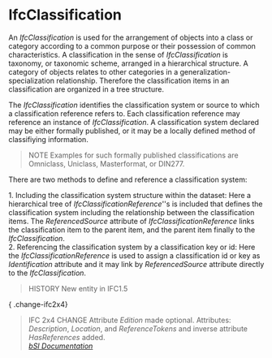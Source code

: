 IfcClassification
=================
An _IfcClassification_ is used for the arrangement of objects into a class or
category according to a common purpose or their possession of common
characteristics. A classification in the sense of _IfcClassification_ is
taxonomy, or taxonomic scheme, arranged in a hierarchical structure. A
category of objects relates to other categories in a generalization-
specialization relationship. Therefore the classification items in an
classification are organized in a tree structure.  
  
The _IfcClassification_ identifies the classification system or source to
which a classification reference refers to. Each classification reference may
reference an instance of _IfcClassification_. A classification system declared
may be either formally published, or it may be a locally defined method of
classifiying information.  
  
> NOTE  Examples for such formally published classifications are Omniclass,
> Uniclass, Masterformat, or DIN277.  
  
There are two methods to define and reference a classification system:  
  
1\. Including the classification system structure within the dataset: Here a
hierarchical tree of _IfcClassificationReference_''s is included that defines
the classification system including the relationship between the
classification items. The _ReferencedSource_ attribute of
_IfcClassificationReference_ links the classification item to the parent item,
and the parent item finally to the _IfcClassification_.  
2\. Referencing the classification system by a classification key or id: Here
the _IfcClassificationReference_ is used to assign a classification id or key
as _Identification_ attribute and it may link by _ReferencedSource_ attribute
directly to the _IfcClassification_.  
  
> HISTORY  New entity in IFC1.5  
  
{ .change-ifc2x4}  
> IFC 2x4 CHANGE  Attribute _Edition_ made optional. Attributes:
> _Description_, _Location_, and _ReferenceTokens_ and inverse attribute
> _HasReferences_ added.  
[ _bSI
Documentation_](https://standards.buildingsmart.org/IFC/DEV/IFC4_2/FINAL/HTML/schema/ifcexternalreferenceresource/lexical/ifcclassification.htm)


